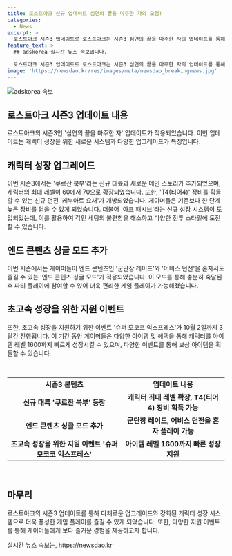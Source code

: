 ```yaml
---
title: 로스트아크 신규 업데이트 심연의 끝을 마주한 자의 모험!
categories:
  - News
excerpt: >
  로스트아크 시즌3 업데이트로 로스트아크는 시즌3 심연의 끝을 마주한 자의 업데이트를 통해 캐릭터 성장 폭이 확대되면서 새로운 레이드와 스토리 등의 콘텐츠가 추가됐다. 엔드 콘텐츠 싱글 모드와 아크 패시브 등의 신규 시스템이 도입될 뿐 아니라 기존 시스템의 개선도 이루어졌으며, 세 가지 항목으로 구성된 성장 시스템 진화, 깨달음, 도약을 활용할 수 있다. 또한, 채집, 생활 시스템, PC방 이용자 대상 이벤트 등의 다양한 개선과 이벤트가 예정돼 있다.
feature_text: >
  ## adskorea 실시간 뉴스 속보입니다.

  로스트아크 시즌3 업데이트로 로스트아크는 시즌3 심연의 끝을 마주한 자의 업데이트를 통해 캐릭터 성장 폭이 확대되면서 새로운 레이드와 스토리 등의 콘텐츠가 추가됐다. 엔드 콘텐츠 싱글 모드와 아크 패시브 등의 신규 시스템이 도입될 뿐 아니라 기존 시스템의 개선도 이루어졌으며, 세 가지 항목으로 구성된 성장 시스템 진화, 깨달음, 도약을 활용할 수 있다. 또한, 채집, 생활 시스템, PC방 이용자 대상 이벤트 등의 다양한 개선과 이벤트가 예정돼 있다.
image: 'https://newsdao.kr/res/images/meta/newsdao_breakingnews.jpg'
---
```


<p><img src="https://newsdao.kr/res/images/meta/newsdao_breakingnews.jpg" alt="adskorea 속보" /></p>

<h2 data-ke-size="size26">로스트아크 시즌3 업데이트 내용</h2>

<p data-ke-size="size16">로스트아크의 시즌3인 '심연의 끝을 마주한 자' 업데이트가 적용되었습니다. 이번 업데이트는 캐릭터 성장을 위한 새로운 시스템과 다양한 업그레이드가 특징입니다.</p>

<h2 data-ke-size="size24">캐릭터 성장 업그레이드</h2>

<p data-ke-size="size16">이번 시즌3에서는 '쿠르잔 북부'라는 신규 대륙과 새로운 메인 스토리가 추가되었으며, 캐릭터의 최대 레벨이 60에서 70으로 확장되었습니다. 또한, 'T4(티어4)' 장비를 획들할 수 있는 신규 던전 '케누아트 요새'가 개방되었습니다. 게이머들은 기존보다 한 단계 높은 장비를 얻을 수 있게 되었습니다. 더불어 '아크 패시브'라는 신규 성장 시스템이 도입되었는데, 이를 활용하여 각인 세팅의 불편함을 해소하고 다양한 전투 스타일에 도전할 수 있습니다.</p>

<h2 data-ke-size="size24">엔드 콘텐츠 싱글 모드 추가</h2>

<p data-ke-size="size16">이번 시즌에서는 게이머들이 엔드 콘텐츠인 '군단장 레이드'와 '어비스 던전'을 혼자서도 즐길 수 있는 '엔드 콘텐츠 싱글 모드'가 적용되었습니다. 이 모드를 통해 충분히 숙달된 후 파티 플레이에 참여할 수 있어 더욱 편리한 게임 플레이가 가능해졌습니다.</p>

<h2 data-ke-size="size24">초고속 성장을 위한 지원 이벤트</h2>

<p data-ke-size="size16">또한, 초고속 성장을 지원하기 위한 이벤트 '슈퍼 모코코 익스프레스'가 10월 2일까지 3달간 진행됩니다. 이 기간 동안 게이머들은 다양한 아이템 및 혜택을 통해 캐릭터를 아이템 레벨 1600까지 빠르게 성장시킬 수 있으며, 다양한 이벤트를 통해 보상 아이템을 획들할 수 있습니다.</p>

<p data-ke-size="size16">&nbsp;</p>

<table>
    <tbody>
        <tr>
            <td style="text-align: center; height: 17px;"><b>시즌3 콘텐츠</b></td>
            <td style="text-align: center; height: 17px;"><b>업데이트 내용</b></td>
        </tr>
        <tr>
            <td style="text-align: center; height: 17px;"><b>신규 대륙 '쿠르잔 북부' 등장</b></td>
            <td style="text-align: center; height: 17px;"><b>캐릭터 최대 레벨 확장, T4(티어4) 장비 획득 가능</b></td>
        </tr>
        <tr>
            <td style="text-align: center; height: 17px;"><b>엔드 콘텐츠 싱글 모드 추가</b></td>
            <td style="text-align: center; height: 17px;"><b>군단장 레이드, 어비스 던전을 혼자 플레이 가능</b></td>
        </tr>
        <tr>
            <td style="text-align: center; height: 17px;"><b>초고속 성장을 위한 지원 이벤트 '슈퍼 모코코 익스프레스'</b></td>
            <td style="text-align: center; height: 17px;"><b>아이템 레벨 1600까지 빠른 성장 지원</b></td>
        </tr>
    </tbody>
</table>

<p data-ke-size="size16">&nbsp;</p>

<h2 data-ke-size="size26">마무리</h2>

<p data-ke-size="size16">로스트아크의 시즌3 업데이트를 통해 다채로운 업그레이드와 강화된 캐릭터 성장 시스템으로 더욱 풍성한 게임 플레이를 즐길 수 있게 되었습니다. 또한, 다양한 지원 이벤트를 통해 게이머들에게 보다 즐거운 경험을 제공하고자 합니다.</p>
실시간 뉴스 속보는, <a href="https://newsdao.kr" rel="dofollow">https://newsdao.kr</a>


